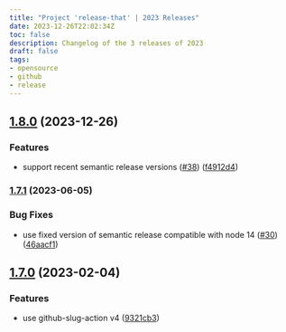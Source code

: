 ```yaml
---
title: "Project 'release-that' | 2023 Releases"
date: 2023-12-26T22:02:34Z
toc: false
description: Changelog of the 3 releases of 2023
draft: false
tags:
- opensource
- github
- release
---
```

## [1.8.0](https://github.com/rlespinasse/release-that/compare/v1.7.1...v1.8.0) (2023-12-26)


### Features

* support recent semantic release versions ([#38](https://github.com/rlespinasse/release-that/issues/38)) ([f4912d4](https://github.com/rlespinasse/release-that/commit/f4912d4053839003bb368e9c7067b071ccb1c146))



### [1.7.1](https://github.com/rlespinasse/release-that/compare/v1.7.0...v1.7.1) (2023-06-05)


### Bug Fixes

* use fixed version of semantic release compatible with node 14 ([#30](https://github.com/rlespinasse/release-that/issues/30)) ([46aacf1](https://github.com/rlespinasse/release-that/commit/46aacf1fbf098fefea1f1e600dea6ecd6b955405))



## [1.7.0](https://github.com/rlespinasse/release-that/compare/v1.6.0...v1.7.0) (2023-02-04)


### Features

* use github-slug-action v4 ([9321cb3](https://github.com/rlespinasse/release-that/commit/9321cb3a019a3ce13bd22e674eea5d8d8ebce59f))



